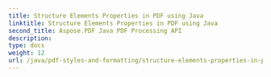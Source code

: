 ```yaml
---
title: Structure Elements Properties in PDF using Java
linktitle: Structure Elements Properties in PDF using Java
second_title: Aspose.PDF Java PDF Processing API
description: 
type: docs
weight: 12
url: /java/pdf-styles-and-formatting/structure-elements-properties-in-pdf-using-java/
---
```

